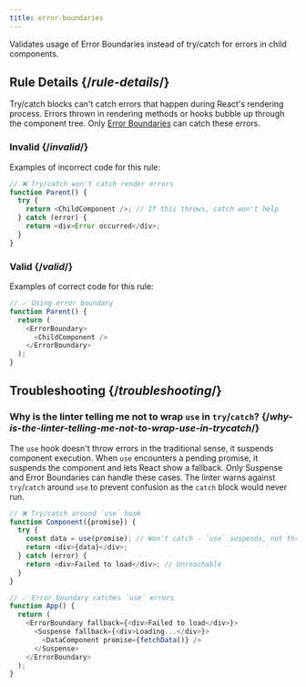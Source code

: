 ```yaml
---
title: error-boundaries
---
```


<Intro>

Validates usage of Error Boundaries instead of try/catch for errors in child components.

</Intro>

## Rule Details {/*rule-details*/}

Try/catch blocks can't catch errors that happen during React's rendering process. Errors thrown in rendering methods or hooks bubble up through the component tree. Only [Error Boundaries](/reference/react/Component#catching-rendering-errors-with-an-error-boundary) can catch these errors.

### Invalid {/*invalid*/}

Examples of incorrect code for this rule:

```js
// ❌ Try/catch won't catch render errors
function Parent() {
  try {
    return <ChildComponent />; // If this throws, catch won't help
  } catch (error) {
    return <div>Error occurred</div>;
  }
}
```

### Valid {/*valid*/}

Examples of correct code for this rule:

```js
// ✅ Using error boundary
function Parent() {
  return (
    <ErrorBoundary>
      <ChildComponent />
    </ErrorBoundary>
  );
}
```

## Troubleshooting {/*troubleshooting*/}

### Why is the linter telling me not to wrap `use` in `try`/`catch`? {/*why-is-the-linter-telling-me-not-to-wrap-use-in-trycatch*/}

The `use` hook doesn't throw errors in the traditional sense, it suspends component execution. When `use` encounters a pending promise, it suspends the component and lets React show a fallback. Only Suspense and Error Boundaries can handle these cases. The linter warns against `try`/`catch` around `use` to prevent confusion as the `catch` block would never run.

```js
// ❌ Try/catch around `use` hook
function Component({promise}) {
  try {
    const data = use(promise); // Won't catch - `use` suspends, not throws
    return <div>{data}</div>;
  } catch (error) {
    return <div>Failed to load</div>; // Unreachable
  }
}

// ✅ Error boundary catches `use` errors
function App() {
  return (
    <ErrorBoundary fallback={<div>Failed to load</div>}>
      <Suspense fallback={<div>Loading...</div>}>
        <DataComponent promise={fetchData()} />
      </Suspense>
    </ErrorBoundary>
  );
}

```
